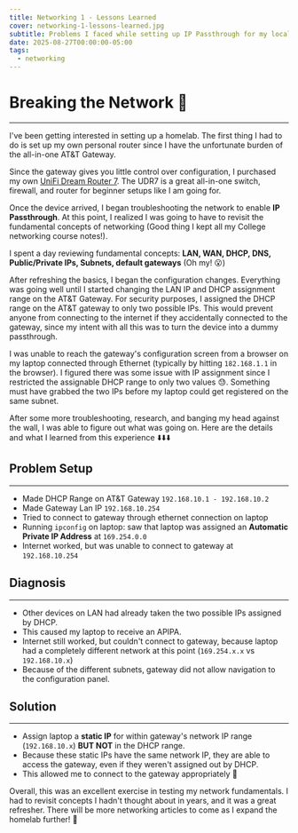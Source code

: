 ```yaml
---
title: Networking 1 - Lessons Learned
cover: networking-1-lessons-learned.jpg
subtitle: Problems I faced while setting up IP Passthrough for my local network and how I solved them.
date: 2025-08-27T00:00:00-05:00
tags:
  - networking
---
```


# Breaking the Network :satellite:

---

I've been getting interested in setting up a homelab. The first thing I had to do is set up my own personal router since I have the unfortunate burden of the all-in-one AT&T Gateway.

Since the gateway gives you little control over configuration, I purchased my own [UniFi Dream Router 7](https://store.ui.com/us/en/products/udr7). The UDR7 is a great all-in-one switch, firewall, and router for beginner setups like I am going for.

Once the device arrived, I began troubleshooting the network to enable **IP Passthrough**. At this point, I realized I was going to have to revisit the fundamental concepts of networking (Good thing I kept all my College networking course notes!).

I spent a day reviewing fundamental concepts: **LAN, WAN, DHCP, DNS, Public/Private IPs, Subnets, default gateways** (Oh my! 😮)

After refreshing the basics, I began the configuration changes. Everything was going well until I started changing the LAN IP and DHCP assignment range on the AT&T Gateway. For security purposes, I assigned the DHCP range on the AT&T gateway to only two possible IPs. This would prevent anyone from connecting to the internet if they accidentally connected to the gateway, since my intent with all this was to turn the device into a dummy passthrough.

I was unable to reach the gateway's configuration screen from a browser on my laptop connected through Ethernet (typically by hitting `182.168.1.1` in the browser). I figured there was some issue with IP assignment since I restricted the assignable DHCP range to only two values 😓. Something must have grabbed the two IPs before my laptop could get registered on the same subnet.

After some more troubleshooting, research, and banging my head against the wall, I was able to figure out what was going on. Here are the details and what I learned from this experience ⬇️⬇️⬇️

## Problem Setup

---

- Made DHCP Range on AT&T Gateway `192.168.10.1 - 192.168.10.2`
- Made Gateway Lan IP `192.168.10.254`
- Tried to connect to gateway through ethernet connection on laptop
- Running `ipconfig` on laptop: saw that laptop was assigned an **Automatic Private IP Address** at `169.254.0.0`
- Internet worked, but was unable to connect to gateway at `192.168.10.254`

## Diagnosis

---

- Other devices on LAN had already taken the two possible IPs assigned by DHCP.
- This caused my laptop to receive an APIPA.
- Internet still worked, but couldn't connect to gateway, because laptop had a completely different network at this point (`169.254.x.x` vs `192.168.10.x`)
- Because of the different subnets, gateway did not allow navigation to the configuration panel.

## Solution

---

- Assign laptop a **static IP** for within gateway's network IP range (`192.168.10.x`) **BUT NOT** in the DHCP range.
- Because these static IPs have the same network IP, they are able to access the gateway, even if they weren't assigned out by DHCP.
- This allowed me to connect to the gateway appropriately 👏

Overall, this was an excellent exercise in testing my network fundamentals. I had to revisit concepts I hadn't thought about in years, and it was a great refresher. There will be more networking articles to come as I expand the homelab further! 🚀
